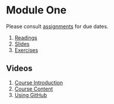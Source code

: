 # Module One
Please consult [assignments](./references/assignments.md) for due dates. 
1. [Readings](./readings)
2. [Slides](./slides)
3. [Exercises](./exercises)

## Videos
1. [Course Introduction](https://vimeo.com/451529678)
2. [Course Content]()
3. [Using GitHub]()
